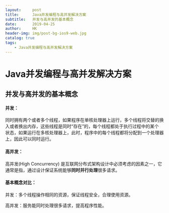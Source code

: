 ```yaml
---
layout:     post
title:      Java并发编程与高并发解决方案
subtitle:   并发与高并发的基本概念
date:       2019-04-25
author:     HK
header-img: img/post-bg-ios9-web.jpg
catalog: true
tags:
    - Java并发编程与高并发解决方案
---
```

# Java并发编程与高并发解决方案
## 并发与高并发的基本概念

#### 并发：
   同时拥有两个或者多个线程，如果程序在单核处理器上运行，多个线程将交替的换入或者换出内存，这些线程是同时“存在”的，每个线程都处于执行过程中的某个
状态，如果运行在多核处理器上，此时，程序中的每个线程都将分配到一个处理器上，因此可以同时运行。

#### 高并发：
  高并发(High Concurrency) 是互联网分布式架构设计中必须考虑的因素之一，它通常是指，通过设计保证系统能够**同时并行处理**很多请求。


#### 基本概念对比：
并发：多个线程操作相同的资源，保证线程安全，合理使用资源。

高并发：服务能同时处理很多请求，提高程序性能。
